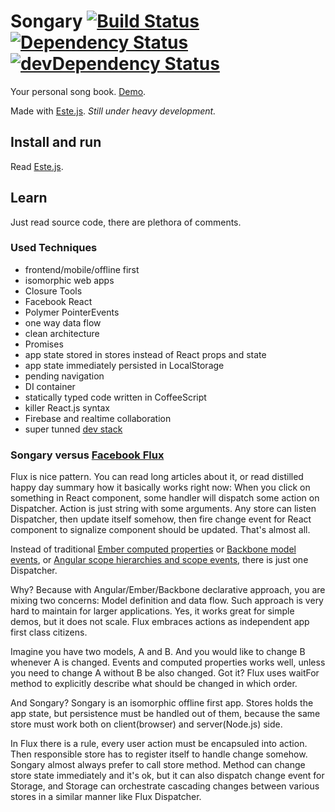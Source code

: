 # Songary [![Build Status](https://secure.travis-ci.org/steida/songary.png?branch=master)](http://travis-ci.org/steida/songary) [![Dependency Status](https://david-dm.org/steida/songary.png)](https://david-dm.org/steida/songary) [![devDependency Status](https://david-dm.org/steida/songary/dev-status.png)](https://david-dm.org/steida/songary#info=devDependencies)

Your personal song book. [Demo](http://songary.jit.su/).

Made with [Este.js](https://github.com/steida/este). _Still under heavy development._

## Install and run

Read [Este.js](https://github.com/steida/este).

## Learn

Just read source code, there are plethora of comments. 

### Used Techniques
  - frontend/mobile/offline first
  - isomorphic web apps
  - Closure Tools
  - Facebook React
  - Polymer PointerEvents
  - one way data flow
  - clean architecture
  - Promises
  - app state stored in stores instead of React props and state
  - app state immediately persisted in LocalStorage
  - pending navigation
  - DI container
  - statically typed code written in CoffeeScript
  - killer React.js syntax
  - Firebase and realtime collaboration
  - super tunned [dev stack](https://github.com/steida/gulp-este)

### Songary versus [Facebook Flux](http://facebook.github.io/flux/)

Flux is nice pattern. You can read long articles about it, or read distilled happy day summary how it basically works right now: When you click on something in React component, some handler will dispatch some action on Dispatcher. Action is just string with some arguments. Any store can listen Dispatcher, then update itself somehow, then fire change event for React component to signalize component should be updated. That's almost all. 

Instead of traditional [Ember computed properties](http://emberjs.com/guides/object-model/computed-properties/) or [Backbone model events](http://backbonejs.org/#Events), or [Angular scope hierarchies and scope events](https://docs.angularjs.org/guide/scope), there is just one Dispatcher.

Why? Because with Angular/Ember/Backbone declarative approach, you are mixing two concerns: Model definition and data flow. Such approach is very hard to maintain for larger applications. Yes, it works great for simple demos, but it does not scale. Flux embraces actions as independent app first class citizens. 

Imagine you have two models, A and B. And you would like to change B whenever A is changed. Events and computed properties works well, unless you need to change A without B be also changed. Got it? Flux uses waitFor method to explicitly describe what should be changed in which order.

And Songary? Songary is an isomorphic offline first app. Stores holds the app state, but persistence must be handled out of them, because the same store must work both on client(browser) and server(Node.js) side.

In Flux there is a rule, every user action must be encapsuled into action. Then responsible store has to register itself to handle change somehow. Songary almost always prefer to call store method. Method can change store state immediately and it's ok, but it can also dispatch change event for Storage, and Storage can orchestrate cascading changes between various stores in a similar manner like Flux Dispatcher.



